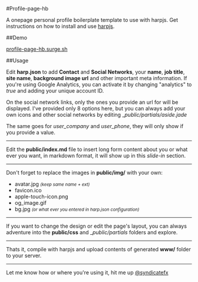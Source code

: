 #Profile-page-hb

A onepage personal profile boilerplate template to use with harpjs. Get instructions on how to install and use [harpjs](http://harpjs.com).

##Demo 

[profile-page-hb.surge.sh](http://profile-page-hb.surge.sh)

##Usage

Edit __harp.json__ to add __Contact__ and __Social Networks__, your __name__, __job title__, __site name__, __background image url__ and other important meta information. If you're using Google Analytics, you can activate it by changing "analytics" to *true* and adding your unique account ID. 

On the social network links, only the ones you provide an url for will be displayed. I've provided only 8 options here, but you can always add your own icons and other social networks by editing __public/_partials/aside.jade__

The same goes for *user_company* and *user_phone*, they will only show if you provide a value.

- - -
Edit the __public/index.md__ file to insert long form content about you or what ever you want, in markdown format, it will show up in this *slide-in* section.

- - -
Don't forget to replace the images in __public/img/__ with your own:
- avatar.jpg <small>*(keep same name + ext)*</small>
- favicon.ico
- apple-touch-icon.png
- og_image.gif
- bg.jpg <small>*(or what ever you entered in harp.json configuration)*</small>

- - -
If you want to change the design or edit the page's layout, you can always adventure into the __public/css__ and __public/_partials__ folders and explore.

- - -
Thats it, compile with harpjs and upload contents of generated __www/__ folder to your server.

- - -
Let me know how or where you're using it, hit me up [@syndicatefx](https://twitter.com/syndicatefx)
